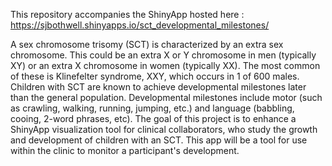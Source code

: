 This repository accompanies the ShinyApp hosted here : https://sjbothwell.shinyapps.io/sct_developmental_milestones/

A sex chromosome trisomy (SCT) is characterized by an extra sex chromosome. This could be an extra X or Y chromosome in men (typically XY) or an extra X chromosome in women (typically XX). The most common of these is Klinefelter syndrome, XXY, which occurs in 1 of 600 males. Children with SCT are known to achieve developmental milestones later than the general population. Developmental milestones include motor (such as crawling, walking, running, jumping, etc.) and language (babbling, cooing, 2-word phrases, etc). The goal of this project is to enhance a ShinyApp visualization tool for clinical collaborators, who study the growth and development of children with an SCT. This app will be a tool for use within the clinic to monitor a participant's development.


